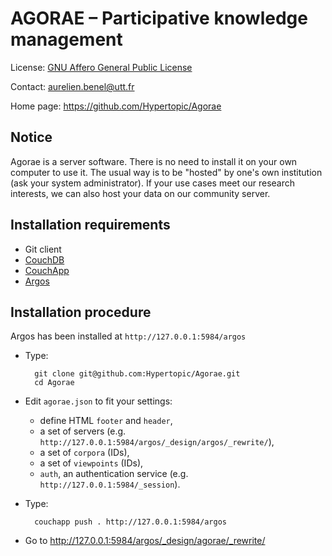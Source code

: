 AGORAE – Participative knowledge management
===========================================

License: [GNU Affero General Public License](http://www.gnu.org/licenses/agpl.html)

Contact: <aurelien.benel@utt.fr>

Home page: <https://github.com/Hypertopic/Agorae>

Notice
------

Agorae is a server software. There is no need to install it on your own computer to use it. The usual way is to be "hosted" by one's own institution (ask your system administrator). If your use cases meet our research interests, we can also host your data on our community server.

Installation requirements
-------------------------

* Git client
* [CouchDB](http://couchdb.apache.org/)
* [CouchApp](https://github.com/jchris/couchapp) 
* [Argos](https://github.com/Hypertopic/Argos)

Installation procedure
----------------------

Argos has been installed at ``http://127.0.0.1:5984/argos``

* Type:

        git clone git@github.com:Hypertopic/Agorae.git
        cd Agorae

* Edit ``agorae.json`` to fit your settings:
  * define HTML ``footer`` and ``header``,
  * a set of servers (e.g. ``http://127.0.0.1:5984/argos/_design/argos/_rewrite/``),
  * a set of ``corpora`` (IDs),
  * a set of ``viewpoints`` (IDs),
  * ``auth``, an authentication service (e.g. ``http://127.0.0.1:5984/_session``).

* Type:

        couchapp push . http://127.0.0.1:5984/argos 

* Go to http://127.0.0.1:5984/argos/_design/agorae/_rewrite/

